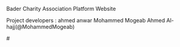 Bader Charity Association Platform Website

Project developers :
ahmed anwar
Mohammed Mogeab Ahmed Al-hajj(@MohammedMogeab)

#![]()
